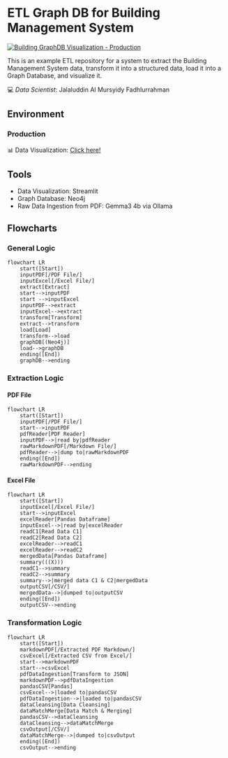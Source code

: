 # ETL Graph DB for Building Management System
[![Building GraphDB Visualization - Production](https://github.com/jalalAzhmatkhan/etl-graphdb/actions/workflows/deployment.yml/badge.svg)](https://github.com/jalalAzhmatkhan/etl-graphdb/actions/workflows/deployment.yml)

This is an example ETL repository for a system to extract the Building Management System data, transform it into a structured data, load it into a Graph Database, and visualize it.

:computer: _Data Scientist_: Jalaluddin Al Mursyidy Fadhlurrahman

## Environment
### Production
:bar_chart: Data Visualization: [Click here!](http://103.185.52.183:8503/)

## Tools
- Data Visualization: Streamlit
- Graph Database: Neo4j
- Raw Data Ingestion from PDF: Gemma3 4b via Ollama

## Flowcharts
### General Logic
```mermaid
flowchart LR
    start([Start])
    inputPDF[/PDF File/]
    inputExcel[/Excel File/]
    extract[Extract]
    start-->inputPDF
    start -->inputExcel
    inputPDF-->extract
    inputExcel-->extract
    transform[Transform]
    extract-->transform
    load[Load]
    transform-->load
    graphDB[(Neo4j)]
    load-->graphDB
    ending([End])
    graphDB-->ending
```
### Extraction Logic
#### PDF File
```mermaid
flowchart LR
    start([Start])
    inputPDF[/PDF File/]
    start-->inputPDF
    pdfReader[PDF Reader]
    inputPDF-->|read by|pdfReader
    rawMarkdownPDF[/Markdown File/]
    pdfReader-->|dump to|rawMarkdownPDF
    ending([End])
    rawMarkdownPDF-->ending
```
#### Excel File
```mermaid
flowchart LR
    start([Start])
    inputExcel[/Excel File/]
    start-->inputExcel
    excelReader[Pandas Dataframe]
    inputExcel-->|read by|excelReader
    readC1[Read Data C1]
    readC2[Read Data C2]
    excelReader-->readC1
    excelReader-->readC2
    mergedData[Pandas Dataframe]
    summary(((X)))
    readC1-->summary
    readC2-->summary
    summary-->|merged data C1 & C2|mergedData
    outputCSV[/CSV/]
    mergedData-->|dumped to|outputCSV
    ending([End])
    outputCSV-->ending
```
### Transformation Logic
```mermaid
flowchart LR
    start([Start])
    markdownPDF[/Extracted PDF Markdown/]
    csvExcel[/Extracted CSV from Excel/]
    start-->markdownPDF
    start-->csvExcel
    pdfDataIngestion[Transform to JSON]
    markdownPDF-->pdfDataIngestion
    pandasCSV[Pandas]
    csvExcel-->|loaded to|pandasCSV
    pdfDataIngestion-->|loaded to|pandasCSV
    dataCleansing[Data Cleansing]
    dataMatchMerge[Data Match & Merging]
    pandasCSV-->dataCleansing
    dataCleansing-->dataMatchMerge
    csvOutput[/CSV/]
    dataMatchMerge-->|dumped to|csvOutput
    ending([End])
    csvOutput-->ending
```
